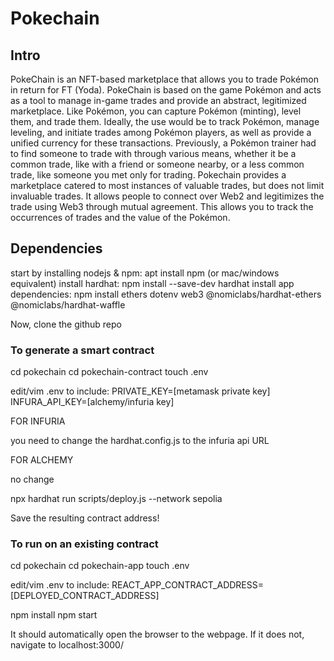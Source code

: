 # Pokechain
## Intro
PokeChain is an NFT-based marketplace that allows you to trade Pokémon in return for FT (Yoda). PokeChain is based on the game Pokémon and acts as a tool to manage in-game trades and provide an abstract, legitimized marketplace. Like Pokémon, you can capture Pokémon (minting), level them, and trade them. Ideally, the use would be to track Pokémon, manage leveling, and initiate trades among Pokémon players, as well as provide a unified currency for these transactions. Previously, a Pokémon trainer had to find someone to trade with through various means, whether it be a common trade, like with a friend or someone nearby, or a less common trade, like someone you met only for trading. Pokechain provides a marketplace catered to most instances of valuable trades, but does not limit invaluable trades. It allows people to connect over Web2 and legitimizes the trade using Web3 through mutual agreement. This allows you to track the occurrences of trades and the value of the Pokémon.


## Dependencies
start by installing nodejs & npm: apt install npm (or mac/windows equivalent)
install hardhat: npm install --save-dev hardhat
install app dependencies: npm install ethers dotenv web3 @nomiclabs/hardhat-ethers @nomiclabs/hardhat-waffle 

Now, clone the github repo

### To generate a smart contract
cd pokechain
cd pokechain-contract
touch .env

edit/vim .env to include:
PRIVATE_KEY=[metamask private key]
INFURA_API_KEY=[alchemy/infuria key]

FOR INFURIA

you need to change the hardhat.config.js to the infuria api URL

FOR ALCHEMY 

no change

npx hardhat run scripts/deploy.js --network sepolia

Save the resulting contract address!

### To run on an existing contract
cd pokechain
cd pokechain-app
touch .env

edit/vim .env to include:
REACT_APP_CONTRACT_ADDRESS=[DEPLOYED_CONTRACT_ADDRESS]

npm install
npm start

It should automatically open the browser to the webpage. If it does not, navigate to localhost:3000/




